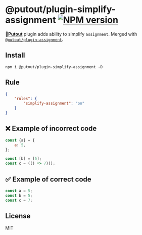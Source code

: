 # @putout/plugin-simplify-assignment [![NPM version][NPMIMGURL]][NPMURL]

[NPMIMGURL]: https://img.shields.io/npm/v/@putout/plugin-simplify-assignment.svg?style=flat&longCache=true
[NPMURL]: https://npmjs.org/package/@putout/plugin-simplify-assignment "npm"

🐊[**Putout**](https://github.com/coderaiser/putout) plugin adds ability to simplify `assignment`.
Merged with [`@putout/plugin-assignment`](https://www.npmjs.com/package/@putout/plugin-assignment).

## Install

```
npm i @putout/plugin-simplify-assignment -D
```

## Rule

```json
{
    "rules": {
        "simplify-assignment": "on"
    }
}
```

## ❌ Example of incorrect code

```js
const {a} = {
    a: 5,
};

const [b] = [5];
const c = (() => 7)();
```

## ✅ Example of correct code

```js
const a = 5;
const b = 5;
const c = 7;
```

## License

MIT
